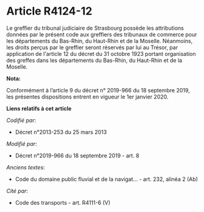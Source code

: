 # Article R4124-12

Le greffier du   tribunal judiciaire de Strasbourg possède les attributions données par le présent code aux greffiers des
tribunaux de commerce pour les départements du Bas-Rhin, du Haut-Rhin et de la Moselle. Néanmoins, les droits perçus par le
greffier seront réservés par lui au Trésor, par application de l'article 12 du décret du 31 octobre 1923 portant organisation
des greffes dans les départements du Bas-Rhin, du Haut-Rhin et de la Moselle.

**Nota:**

Conformément à l’article 9 du décret n° 2019-966 du 18 septembre 2019, les présentes dispositions entrent en vigueur le 1er
janvier 2020.

**Liens relatifs à cet article**

_Codifié par_:

  - Décret n°2013-253 du 25 mars 2013

_Modifié par_:

  - Décret n°2019-966 du 18 septembre 2019 - art. 8

_Anciens textes_:

  - Code du domaine public fluvial et de la navigat... - art. 232, alinéa 2 (Ab)

_Cité par_:

  - Code des transports - art. R4111-6 (V)

